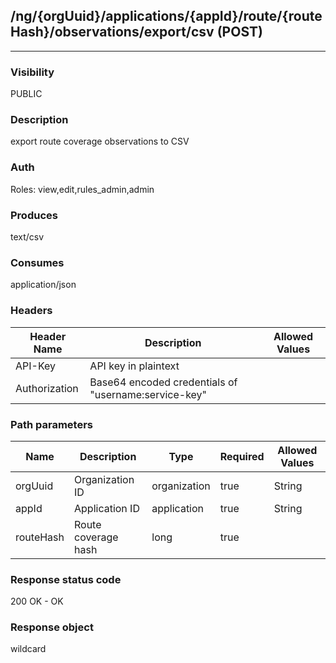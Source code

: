 ## /ng/{orgUuid}/applications/{appId}/route/{routeHash}/observations/export/csv (POST)
---
### Visibility
PUBLIC
### Description
export route coverage observations to CSV
### Auth
Roles: view,edit,rules_admin,admin
### Produces
text/csv
### Consumes
application/json
### Headers
| Header Name | Description | Allowed Values |
| ----------- | ----------- | ----------- |
| API-Key | API key in plaintext |  |
| Authorization | Base64 encoded credentials of &quot;username:service-key&quot; |  |
### Path parameters
| Name | Description | Type | Required | Allowed Values |
| ----------- | ----------- | ----------- | ----------- | ----------- |
| orgUuid | Organization ID | organization | true | String |
| appId | Application ID | application | true | String |
| routeHash | Route coverage hash | long | true |  |
### Response status code
200 OK - OK
### Response object
wildcard
